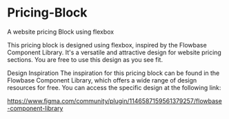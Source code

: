 # Pricing-Block
A website pricing Block using flexbox


This pricing block is designed using flexbox, inspired by the Flowbase Component Library. It's a versatile and attractive design for website pricing sections. You are free to use this design as you see fit.

Design Inspiration
The inspiration for this pricing block can be found in the Flowbase Component Library, which offers a wide range of design resources for free. You can access the specific design at the following link:

https://www.figma.com/community/plugin/1146587159561379257/flowbase-component-library

